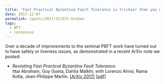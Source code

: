 ```yaml
---
title: 'Fast Practical Byzantine Fault Tolerance is trickier than you might think'
date: 2017-12-07
permalink: /posts/2017/12/bft-broken
tags:
  - BFT
  - consensus
---
```


Over a decade of improvements to the seminal PBFT work have turned out to have safety or liveness issues, as demonstrated in a recent ArXiv note we posted:

-   _Revisiting Fast Practical Byzantine Fault Tolerance_.  
    Ittai Abraham, Guy Gueta, Dahlia Malkhi; with Lorenzo Alvisi, Rama Kotla, Jean-Philippe Martin. [[ArXiv 2017]](http://arxiv.org/abs/1712.01367) [[pdf]](https://dahliamalkhi.files.wordpress.com/2017/12/revisit-fast-practical-arxiv20172.pdf "revisit-fast-practical-arxiv2017")
